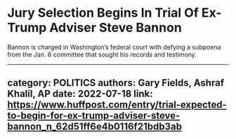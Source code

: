 # Jury Selection Begins In Trial Of Ex-Trump Adviser Steve Bannon

Bannon is charged in Washington’s federal court with defying a subpoena from the Jan. 6 committee that sought his records and testimony.

---
category: POLITICS
authors: Gary Fields, Ashraf Khalil, AP
date: 2022-07-18
link: https://www.huffpost.com/entry/trial-expected-to-begin-for-ex-trump-adviser-steve-bannon_n_62d51ff6e4b0116f21bdb3ab
---

